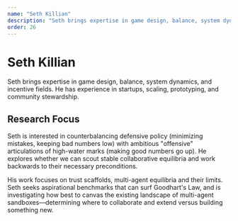 ```yaml
---
name: "Seth Killian"
description: "Seth brings expertise in game design, balance, system dynamics, and incentive fields. He has experience in startups, scaling, prototyping, and community stewardship."
order: 26
---
```


# Seth Killian

Seth brings expertise in game design, balance, system dynamics, and incentive fields. He has experience in startups, scaling, prototyping, and community stewardship.

## Research Focus

Seth is interested in counterbalancing defensive policy (minimizing mistakes, keeping bad numbers low) with ambitious "offensive" articulations of high-water marks (making good numbers go up). He explores whether we can scout stable collaborative equilibria and work backwards to their necessary preconditions.

His work focuses on trust scaffolds, multi-agent equilibria and their limits. Seth seeks aspirational benchmarks that can surf Goodhart's Law, and is investigating how best to canvas the existing landscape of multi-agent sandboxes—determining where to collaborate and extend versus building something new.

